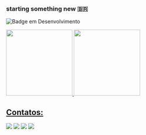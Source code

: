 ### starting something new 🇧🇷

![Badge em Desenvolvimento](http://img.shields.io/static/v1?label=STATUS&message=EM%20DESENVOLVIMENTO&color=GREEN&style=for-the-badge)

<div>
<a href="https://github.com/matheusfpantoja">
<img loading="lazy" height="180em" src="https://github-readme-stats.vercel.app/api/top-langs/?username=matheusfpantoja&layout=compact&langs_count=7&theme=dracula"/>
<img loading="lazy" height="180em" src="https://github-readme-stats.vercel.app/api?username=matheusfpantoja&show_icons=true&theme=dracula&include_all_commits=true&count_private=true"/>
</div>


## Contatos:

<div>
<a href="https://www.youtube.com/channel/UCx7EOFXMyprKnRKhwcei4Ng" target="_blank"><img loading="lazy" src="https://img.shields.io/badge/YouTube-FF0000?style=for-the-badge&logo=youtube&logoColor=white" target="_blank"></a>
<a href="https://instagram.com/matheustoledop" target="_blank"><img loading="lazy" src="https://img.shields.io/badge/-Instagram-%23E4405F?style=for-the-badge&logo=instagram&logoColor=white" target="_blank"></a>
<a href = "mailto:matheus.felippe16@gmail.com"><img loading="lazy" src="https://img.shields.io/badge/Gmail-D14836?style=for-the-badge&logo=gmail&logoColor=white" target="_blank"></a>
<a href="https://www.linkedin.com/in/matheusfpantoja" target="_blank"><img loading="lazy" src="https://img.shields.io/badge/-LinkedIn-%230077B5?style=for-the-badge&logo=linkedin&logoColor=white" target="_blank"></a>   
</div>
<!--
**matheusfpantoja/matheusfpantoja** is a ✨ _special_ ✨ repository because its `README.md` (this file) appears on your GitHub profile.

possible icons
⭕🧧🀄🔴
Here are some ideas to get you started:

- 🔭 I’m currently working on ...
- 🌱 I’m currently learning ...
- 👯 I’m looking to collaborate on ...
- 🤔 I’m looking for help with ...
- 💬 Ask me about ...
- 📫 How to reach me: ...
- 😄 Pronouns: ...
- ⚡ Fun fact: ...
-->

